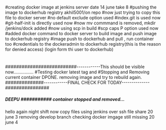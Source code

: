 #creating docker image at jenkins server   date 14 june take 8
#pushing the image to dockerhub registry akhil5001/on repo
#now just trying to copy this file to docker server
#no default exclude option used
#index.git is used now 
#git-half-init is directly used now
#now mv commmand is removed, mkdir /jenkins/dock added 
#now using scp in build
#scp caps P option used now 
#added docker command to docker server to build image and push image to dockerhub registry
#image push to dockerhub and pull , run container too
#credentials to the dockeradmin to dockerhub registry(this is the reason for denied access) (login form thi user to dockerhub)
#
##########################------------This should be visible now................
#Testing docker latest tag and 
#Stopping and Removing current container DPONE. removing image and try to rebuild again.
##############------------FINAL CHECK FOR TODAY--------------################
##### DEEPU ########### container stopped and removed...
hello again night shift now copy files using jenkins over ssh file share
20 june 3
removing develop branch checking docker imgage still missing
20 june 4
